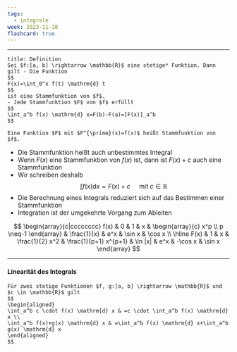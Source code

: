 ```yaml
---
tags:
  - integrale
week: 2023-11-10
flashcard: true
---
```

***

```ad-important
title: Definition
Sei $f:[a, b] \rightarrow \mathbb{R}$ eine stetige* Funktion. Dann gilt - Die Funktion
$$
F(x)=\int_0^x f(t) \mathrm{d} t
$$
ist eine Stammfunktion von $f$.
- Jede Stammfunktion $F$ von $f$ erfüllt
$$
\int_a^b f(x) \mathrm{d} x=F(b)-F(a)=[F(x)]_a^b
$$

Eine Funktion $F$ mit $F^{\prime}(x)=f(x)$ heißt Stammfunktion von $f$.
```

- Die Stammfunktion heißt auch unbestimmtes Integral
- Wenn $F(x)$ eine Stammfunktion von $f(x)$ ist, dann ist $F(x)+c$ auch eine Stammfunktion
- Wir schreiben deshalb
$$
\int f(x) \mathrm{d} x=F(x)+c \quad \text { mit } c \in \mathbb{R}
$$
- Die Berechnung eines Integrals reduziert sich auf das Bestimmen einer Stammfunktion
- Integration ist der umgekehrte Vorgang zum Ableiten

$$
\begin{array}{c|cccccccc}
f(x) & 0 & 1 & x & \begin{array}{c}
x^p \\
p \neq-1
\end{array} & \frac{1}{x} & e^x & \sin x & \cos x \\
\hline F(x) & 1 & x & \frac{1}{2} x^2 & \frac{1}{p+1} x^{p+1} & \ln |x| & e^x & -\cos x & \sin x
\end{array}
$$

***
#### Linearität des Integrals

```ad-important
Für zwei stetige Funktionen $f, g:[a, b] \rightarrow \mathbb{R}$ und $c \in \mathbb{R}$ gilt
$$
\begin{aligned}
\int_a^b c \cdot f(x) \mathrm{d} x & =c \cdot \int_a^b f(x) \mathrm{d} x \\
\int_a^b f(x)+g(x) \mathrm{d} x & =\int_a^b f(x) \mathrm{d} x+\int_a^b g(x) \mathrm{d} x
\end{aligned}
$$

```
